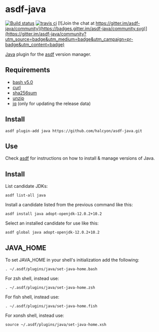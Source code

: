 # asdf-java

[![Build status](https://github.com/halcyon/asdf-java/workflows/asdf-java%20Tests/badge.svg?branch=master)](https://github.com/halcyon/asdf-java/actions?query=workflow%3A%22asdf-java+Tests%22+branch%3Amaster) [![travis ci](https://travis-ci.org/halcyon/asdf-java.svg?branch=master)](https://travis-ci.org/halcyon/asdf-java) [![Join the chat at https://gitter.im/asdf-java/community](https://badges.gitter.im/asdf-java/community.svg)](https://gitter.im/asdf-java/community?utm_source=badge&utm_medium=badge&utm_campaign=pr-badge&utm_content=badge)

[Java](https://www.java.com/en/) plugin for the [asdf](https://github.com/asdf-vm/asdf) version manager.

## Requirements
- [bash v5.0](https://www.gnu.org/software/bash/)
- [curl](https://curl.haxx.se/)
- [sha256sum](https://www.gnu.org/software/coreutils/)
- [unzip](http://infozip.sourceforge.net/UnZip.html)
- [jq](https://stedolan.github.io/jq/) (only for updating the release data)

## Install

```
asdf plugin-add java https://github.com/halcyon/asdf-java.git
```

## Use

Check [asdf](https://asdf-vm.github.io/asdf/) for instructions on how to install & manage versions of Java.

## Install

List candidate JDKs:

`asdf list-all java`

Install a candidate listed from the previous command like this:

`asdf install java adopt-openjdk-12.0.2+10.2`

Select an installed candidate for use like this:

`asdf global java adopt-openjdk-12.0.2+10.2`

## JAVA_HOME
To set JAVA_HOME in your shell's initialization add the following:

`. ~/.asdf/plugins/java/set-java-home.bash`

For zsh shell, instead use:

`. ~/.asdf/plugins/java/set-java-home.zsh`

For fish shell, instead use:

`. ~/.asdf/plugins/java/set-java-home.fish`

For xonsh shell, instead use:

`source ~/.asdf/plugins/java/set-java-home.xsh`
